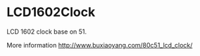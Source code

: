 LCD1602Clock
============

LCD 1602 clock base on 51.

More information http://www.buxiaoyang.com/80c51_lcd_clock/ 
